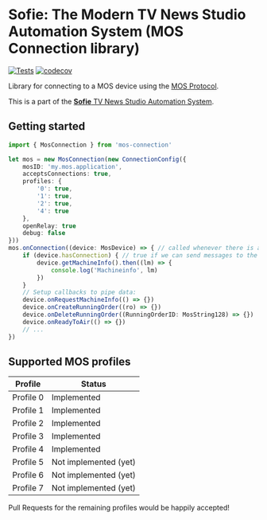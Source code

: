 # Sofie: The Modern TV News Studio Automation System (MOS Connection library)

[![Tests](https://github.com/nrkno/sofie-mos-connection/actions/workflows/node.yaml/badge.svg)](https://github.com/nrkno/sofie-mos-connection/actions/workflows/node.yaml)
[![codecov](https://codecov.io/gh/nrkno/sofie-mos-connection/branch/master/graph/badge.svg)](https://codecov.io/gh/nrkno/sofie-mos-connection)

Library for connecting to a MOS device using the [MOS Protocol](http://mosprotocol.com/).

This is a part of the [**Sofie** TV News Studio Automation System](https://github.com/nrkno/Sofie-TV-automation/).

## Getting started

```typescript
import { MosConnection } from 'mos-connection'

let mos = new MosConnection(new ConnectionConfig({
	mosID: 'my.mos.application',
	acceptsConnections: true,
	profiles: {
		'0': true,
        '1': true,
        '2': true,
        '4': true
	},
	openRelay: true
	debug: false
}))
mos.onConnection((device: MosDevice) => { // called whenever there is a new connection to a mos-device
	if (device.hasConnection) { // true if we can send messages to the mos-server
	    device.getMachineInfo().then((lm) => {
			console.log('Machineinfo', lm)
		})
	}
	// Setup callbacks to pipe data:
	device.onRequestMachineInfo(() => {})
	device.onCreateRunningOrder((ro) => {})
	device.onDeleteRunningOrder((RunningOrderID: MosString128) => {})
	device.onReadyToAir(() => {})
	// ...
})
```

## Supported MOS profiles

| Profile   | Status                |
| --------- | --------------------- |
| Profile 0 | Implemented           |
| Profile 1 | Implemented           |
| Profile 2 | Implemented           |
| Profile 3 | Implemented           |
| Profile 4 | Implemented           |
| Profile 5 | Not implemented (yet) |
| Profile 6 | Not implemented (yet) |
| Profile 7 | Not implemented (yet) |

Pull Requests for the remaining profiles would be happily accepted!
